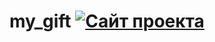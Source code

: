 # my_gift [![Сайт проекта](https://img.shields.io/badge/website-up-blue)](https://arieni.github.io/my_gift/)